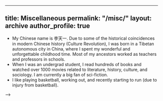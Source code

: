 
---
title: Miscellaneous
permalink: "/misc/"
layout: archive
author_profile: true
---


<!--
{% include base_path %}
{% for post in site.teaching reversed %}
  {% include archive-single.html %}
{% endfor %}
-->

*  My Chinese name is 李天一. Due to some of the historical coincidences in modern Chinese history (Culture Revolution),  I was born in a Tibetan autonomous city in China, where I spent my wonderful and unforgettable childhood time. Most of my ancestors worked as teachers and professors in schools. 
*  When I was an undergrad student, I read hundreds of books and watched over 1000 movies related to literature, history,  culture, and sociology. I am currently a big fan of sci-fiction. 
*  I like playing basketball, working out, and recently starting to run (due to injury from basketball).

<!-- * <a href="https://zhiyongcui.com/CEE412_CET522/"><i class='fa fa-book'></i> CEE 412 / CET 512: Transportation Data Management and Visualization </a> -->
<!-- * CEGE 3201 Transportation Engineering, UMN, Spring 2021 
	* Undergraduate-level
	* Traffic Engineering Topic: Geometric factors, traffic flow theory
	* ITS Topic: Autonomated vehicles and intelligent transportation systems

* CEE 410 Traffic Engineering Fundamentals, UW, Spring 2019 
	* Graduate- and undergraduate-level
	* Topic: Concepts of HCM calculation, traffic flow theory, transportation engineering and statistics


### Guest Lecturer

* Engineering Discovery Days, University of Washington, Spring 2019
	* Topic: Transportation Data Science --> -->

  
